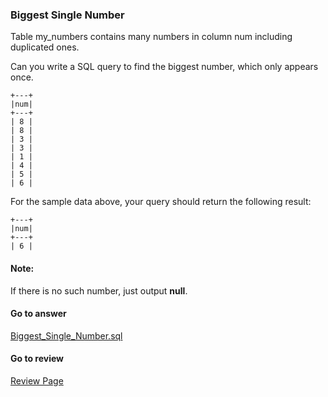 ### Biggest Single Number



Table my_numbers contains many numbers in column num including duplicated ones.

Can you write a SQL query to find the biggest number, which only appears once.

```
+---+
|num|
+---+
| 8 |
| 8 |
| 3 |
| 3 |
| 1 |
| 4 |
| 5 |
| 6 | 
```

For the sample data above, your query should return the following result:

```
+---+
|num|
+---+
| 6 |
```

#### Note:

If there is no such number, just output **null**.

####  Go to answer

[Biggest_Single_Number.sql](https://github.com/Kelv1nYu/LeetCode_Practices/blob/master/Code/Biggest_Single_Number.sql)

#### Go to review

[Review Page](https://github.com/Kelv1nYu/LeetCode_Practices/blob/master/ReviewPage.md)